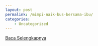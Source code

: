 ```yaml
---
layout: post
permalink: /mimpi-naik-bus-bersama-ibu/
categories:
    - Uncategorized
---
```


[Baca Selengkapnya](/09)